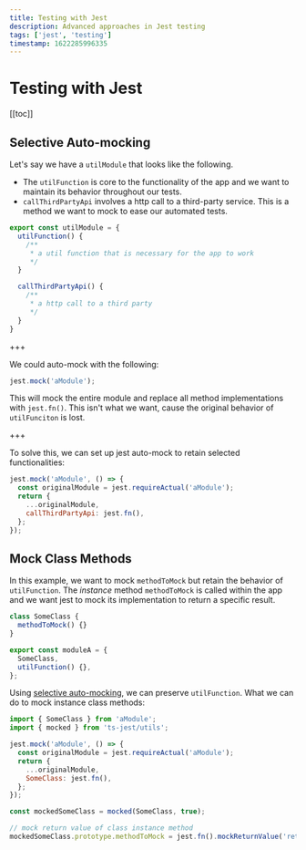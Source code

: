 ```yaml
---
title: Testing with Jest
description: Advanced approaches in Jest testing
tags: ['jest', 'testing']
timestamp: 1622285996335
---
```


# Testing with Jest

[[toc]]

## Selective Auto-mocking

Let's say we have a `utilModule` that looks like the following.

- The `utilFunction` is core to the functionality of the app and we want to maintain its behavior throughout our tests.
- `callThirdPartyApi` involves a http call to a third-party service. This is a method we want to mock to ease our automated tests.

```js
export const utilModule = {
  utilFunction() {
    /**
     * a util function that is necessary for the app to work
     */
  }

  callThirdPartyApi() {
    /**
     * a http call to a third party
     */
  }
}
```

+++

We could auto-mock with the following:

```js
jest.mock('aModule');
```

This will mock the entire module and replace all method implementations with `jest.fn()`. This isn't what we want, cause the original behavior of `utilFunciton` is lost.

+++

To solve this, we can set up jest auto-mock to retain selected functionalities:

```js
jest.mock('aModule', () => {
  const originalModule = jest.requireActual('aModule');
  return {
    ...originalModule,
    callThirdPartyApi: jest.fn(),
  };
});
```

## Mock Class Methods

In this example, we want to mock `methodToMock` but retain the behavior of `utilFunction`. The _instance_ method `methodToMock` is called within the app and we want jest to mock its implementation to return a specific result.

```js
class SomeClass {
  methodToMock() {}
}

export const moduleA = {
  SomeClass,
  utilFunction() {},
};
```

Using [selective auto-mocking](#selective-auto-mocking), we can preserve `utilFunction`. What we can do to mock instance class methods:

```js
import { SomeClass } from 'aModule';
import { mocked } from 'ts-jest/utils';

jest.mock('aModule', () => {
  const originalModule = jest.requireActual('aModule');
  return {
    ...originalModule,
    SomeClass: jest.fn(),
  };
});

const mockedSomeClass = mocked(SomeClass, true);

// mock return value of class instance method
mockedSomeClass.prototype.methodToMock = jest.fn().mockReturnValue('return me');
```
